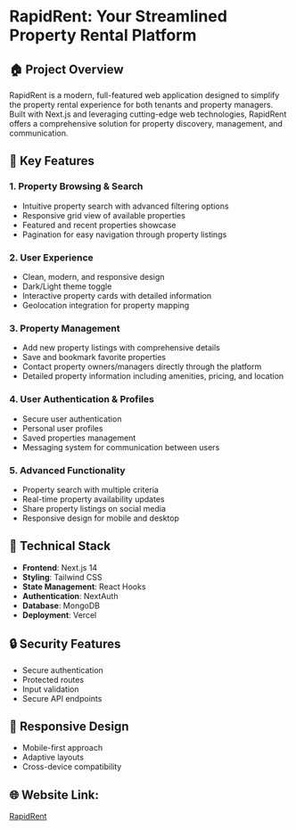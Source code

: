 # RapidRent: Your Streamlined Property Rental Platform

## 🏠 Project Overview

RapidRent is a modern, full-featured web application designed to simplify the property rental experience for both tenants and property managers. Built with Next.js and leveraging cutting-edge web technologies, RapidRent offers a comprehensive solution for property discovery, management, and communication.

## 🌟 Key Features

### 1. Property Browsing & Search

- Intuitive property search with advanced filtering options
- Responsive grid view of available properties
- Featured and recent properties showcase
- Pagination for easy navigation through property listings

### 2. User Experience

- Clean, modern, and responsive design
- Dark/Light theme toggle
- Interactive property cards with detailed information
- Geolocation integration for property mapping

### 3. Property Management

- Add new property listings with comprehensive details
- Save and bookmark favorite properties
- Contact property owners/managers directly through the platform
- Detailed property information including amenities, pricing, and location

### 4. User Authentication & Profiles

- Secure user authentication
- Personal user profiles
- Saved properties management
- Messaging system for communication between users

### 5. Advanced Functionality

- Property search with multiple criteria
- Real-time property availability updates
- Share property listings on social media
- Responsive design for mobile and desktop

## 🚀 Technical Stack

- **Frontend**: Next.js 14
- **Styling**: Tailwind CSS
- **State Management**: React Hooks
- **Authentication**: NextAuth
- **Database**: MongoDB
- **Deployment**: Vercel

## 🔒 Security Features

- Secure authentication
- Protected routes
- Input validation
- Secure API endpoints

## 📱 Responsive Design

- Mobile-first approach
- Adaptive layouts
- Cross-device compatibility

## 🌐 Website Link:

[RapidRent](https://rapidrent-danvalmonts-projects.vercel.app/)
